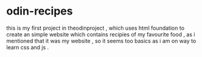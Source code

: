# odin-recipes
this is my first project in theodinproject , which uses html foundation to create an simple website which contains recipies of my favourite food , as i mentioned that it was my website , so it seems too basics as i am on way to learn css and js .
